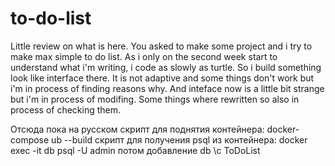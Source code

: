 # to-do-list

Little review on what is here. You asked to make some project and i try to make max simple to do list. As i only on the second week start to understand what i'm writing, i code as slowly as turtle.
So i build something look like interface there. It is not adaptive and some things don't work but i'm in process of finding reasons why.
And inteface now is a little bit strange but i'm in process of modifing. Some things where rewritten so also in process of checking them.

Отсюда пока на русском
скрипт для поднятия контейнера:
docker-compose ub --build
скрипт для получения psql из контейнера:
docker exec -it db psql -U admin
потом добавление db
\c ToDoList
